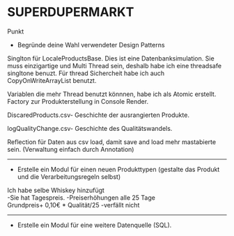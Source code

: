 # SUPERDUPERMARKT


Punkt 

* Begründe deine Wahl verwendeter Design Patterns

Singlton für LocaleProductsBase. 
Dies ist eine Datenbanksimulation. Sie muss einzigartige und Multi Thread sein, deshalb habe ich 
eine threadsafe singltone benuzt. Für thread Sichercheit habe ich auch CopyOnWriteArrayList benutzt.

Variablen die mehr Thread benutzt könnnen, habe ich als
Atomic erstellt.
Factory zur Produkterstellung in Console Render.

DiscaredProducts.csv- Geschichte der ausrangierten Produkte.

logQualityChange.csv- Geschichte des Qualitätswandels.

Reflection für Daten aus csv load, damit save and load mehr mastabierte sein.
(Verwaltung einfach durch Annotation)



__________________________________________________________________
* Erstelle ein Modul für einen neuen Produkttypen (gestalte das Produkt und die
Verarbeitungsregeln selbst)

Ich habe selbe Whiskey hinzufügt  
-Sie hat Tagespreis.
-Preiserhöhungen alle 25 Tage  
 Grundpreis+ 0,10€ * Qualität/25
-verfällt nicht

 __________________________________________________________________

* Erstelle ein Modul für eine weitere Datenquelle (SQL).

